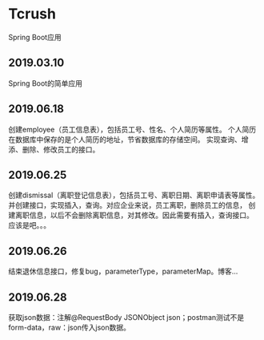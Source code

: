 # Tcrush
Spring Boot应用

## 2019.03.10
Spring Boot的简单应用

## 2019.06.18
创建employee（员工信息表），包括员工号、性名、个人简历等属性。
个人简历在数据库中保存的是个人简历的地址，节省数据库的存储空间。
实现查询、增添、删除、修改员工的接口。

## 2019.06.25
创建dismissal（离职登记信息表），包括员工号、离职日期、离职申请表等属性。
并创建接口，实现插入，查询。对应企业来说，员工离职，删除员工的信息，
创建离职信息，以后不会删除离职信息，对其修改。因此需要有插入，查询接口。
应该是吧。。。

## 2019.06.26
结束退休信息接口，修复bug，parameterType，parameterMap。博客...

## 2019.06.28
获取json数据：注解@RequestBody JSONObject json；postman测试不是form-data，raw：json传入json数据。
